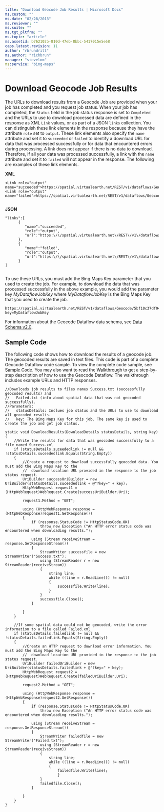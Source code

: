 ```yaml
---
title: "Download Geocode Job Results | Microsoft Docs"
ms.custom: ""
ms.date: "02/28/2018"
ms.reviewer: ""
ms.suite: ""
ms.tgt_pltfrm: ""
ms.topic: "article"
ms.assetid: b762102b-810d-47eb-8bbc-5417015e5e68
caps.latest.revision: 11
author: "rbrundritt"
ms.author: "richbrun"
manager: "stevelom"
ms:service: "bing-maps"
---
```

# Download Geocode Job Results
The URLs to download results from a Geocode Job are provided when your job has completed and you request job status. When your job has completed, the `Status` field in the job status response is set to `Completed` and the URLs to use to download processed data are defined in the response as XML `Link` values, or as part of a JSON `links` collection. You can distinguish these link elements in the response because they have the attribute `role` set to `output`. These link elements also specify the `name` attribute and set it to `succeeded` or `failed` to identify a download URL for data that was processed successfully or for data that encountered errors during processing. A link does not appear if there is no data to download. Therefore, if all your data was processed successfully, a link with the `name` attribute and set it to `failed` will not appear in the response. The following are examples of these link elements.  
  
 **XML**  
  
```  
<Link role="output" name="succeeded">https://spatial.virtualearth.net/REST/v1/dataflows/Geocode/5bf10c37df944083b1879fbb0556e67e/output/succeeded</Link>  
<Link role="output" name="failed">https://spatial.virtualearth.net/REST/v1/dataflows/Geocode/5bf10c37df944083b1879fbb0556e67e/output/failed</Link>  
  
```  
  
 **JSON**  
  
```  
"links":[  
      {  
         "name":"succeeded",  
         "role":"output",  
         "url":"https:\/\/spatial.virtualearth.net\/REST\/v1\/dataflows\/Geocode\/5bf10c37df944083b1879fbb0556e67e\/output\/succeeded"  
      },  
      {  
         "name":"failed",  
         "role":"output",  
         "url":"https:\/\/spatial.virtualearth.net\/REST\/v1\/dataflows\/Geocode\/5bf10c37df944083b1879fbb0556e67e\/output\/failed"  
      }  
]  
  
```  
  
 To use these URLs, you must add the Bing Maps Key parameter that you used to create the job. For example, to download the data that was processed successfully in the above example, you would add the parameter key *MyDataflowJobKey* where *MyDataflowJobKey* is the Bing Maps Key that you used to create the job.  
  
```  
https://spatial.virtualearth.net/REST/v1/dataflows/Geocode/5bf10c37df944083b1879fbb0556e67e/output/succeeded?key=MyDataflowJobKey  
```  
  
 For information about the Geocode Dataflow data schema, see [Data Schema  v2.0](../spatial-data-services/geocode-dataflow-data-schema-version-2-0.md).  
  
## Sample Code  
 The following code shows how to download the results of a geocode job. The geocoded results are saved in text files. This code is part of a complete Geocode Dataflow code sample. To view the complete code sample, see [Sample Code](../spatial-data-services/geocode-dataflow-sample-code.md). You may also want to read the [Walkthrough](../spatial-data-services/geocode-dataflow-walkthrough.md) to get a step-by-step description of how to use the Geocode Dataflow. The walkthrough includes example URLs and HTTP responses.  
  
```  
//Downloads job results to files names Success.txt (successfully geocoded results) and   
//   Failed.txt (info about spatial data that was not geocoded successfully).  
//Parameters:   
//   statusDetails: Inclues job status and the URLs to use to download all geocoded results.  
//   key: The Bing Maps Key for this job. The same key is used to create the job and get job status.     
  
static void DownloadResults(DownloadDetails statusDetails, string key)  
{  
    //Write the results for data that was geocoded successfully to a file named Success.xml  
    if (statusDetails.suceededlink != null && !statusDetails.suceededlink.Equals(String.Empty))  
    {  
        //Create a request to download successfully geocoded data. You must add the Bing Maps Key to the   
        //  download location URL provided in the response to the job status request.  
        UriBuilder successUriBuilder = new UriBuilder(statusDetails.suceededlink + @"?key=" + key);  
        HttpWebRequest request1 = (HttpWebRequest)WebRequest.Create(successUriBuilder.Uri);  
  
        request1.Method = "GET";  
  
        using (HttpWebResponse response = (HttpWebResponse)request1.GetResponse())  
        {  
            if (response.StatusCode != HttpStatusCode.OK)  
                throw new Exception ("An HTTP error status code was encountered when downloading results.");  
  
            using (Stream receiveStream = response.GetResponseStream())  
            {  
                StreamWriter successfile = new StreamWriter("Success.txt");  
                using (StreamReader r = new StreamReader(receiveStream))  
                {  
                    string line;  
                    while ((line = r.ReadLine()) != null)  
                    {  
                        successfile.Write(line);  
                    }  
                }  
                successfile.Close();  
            }  
  
        }  
    }  
  
    //If some spatial data could not be geocoded, write the error information to a file called Failed.xml  
    if (statusDetails.failedlink != null && !statusDetails.failedlink.Equals(String.Empty))  
    {  
        //Create an HTTP request to download error information. You must add the Bing Maps Key to the   
        //  download location URL provided in the response to the job status request.  
        UriBuilder failedUriBuilder = new UriBuilder(statusDetails.failedlink + @"?key=" + key);  
        HttpWebRequest request2 = (HttpWebRequest)WebRequest.Create(failedUriBuilder.Uri);  
  
        request2.Method = "GET";  
  
        using (HttpWebResponse response = (HttpWebResponse)request2.GetResponse())  
        {  
            if (response.StatusCode != HttpStatusCode.OK)  
                throw new Exception ("An HTTP error status code was encountered when downloading results.");  
  
            using (Stream receiveStream = response.GetResponseStream())  
            {  
                StreamWriter failedfile = new StreamWriter("Failed.txt");  
                using (StreamReader r = new StreamReader(receiveStream))  
                {  
                    string line;  
                    while ((line = r.ReadLine()) != null)  
                    {  
                        failedfile.Write(line);  
                        }  
                }  
                failedfile.Close();  
            }  
  
        }  
    }  
}  
  
```